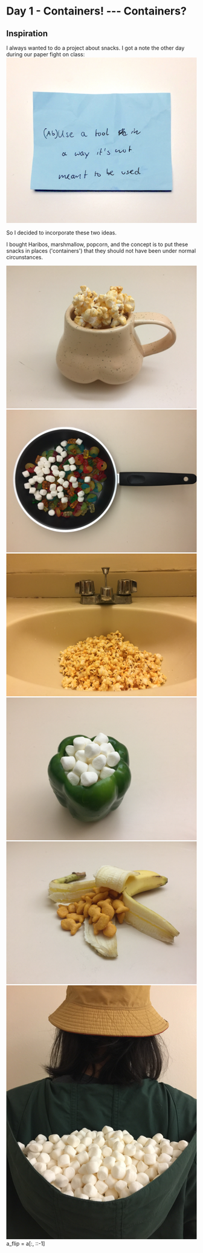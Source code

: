 # Day 1 - Containers! --- Containers?

## Inspiration

I always wanted to do a project about snacks. I got a note the other day during our paper fight on class:
![Img](img/day1/0.JPG)

So I decided to incorporate these two ideas.

I bought Haribos, marshmallow, popcorn, and the concept is to put these snacks in places ('containers') that they should not have been under normal circunstances.

![Img](img/day1/1.JPG)
![Img](img/day1/2.JPG)
![Img](img/day1/3.JPG)
![Img](img/day1/4.JPG)
![Img](img/day1/5.JPG)
![Img](img/day1/6.JPG) a_flip = a[:, ::-1]
